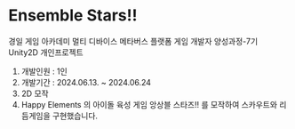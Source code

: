 # Ensemble Stars!!
경일 게임 아카데미 
멀티 디바이스 메타버스 플랫폼 게임 개발자 양성과정-7기  
Unity2D 개인프로젝트

1. 개발인원 : 1인
2. 개발기간 : 2024.06.13. ~ 2024.06.24
3. 2D 모작
4. Happy Elements 의 아이돌 육성 게임 앙상블 스타즈!! 를 모작하여
스카우트와 리듬게임을 구현했습니다.
